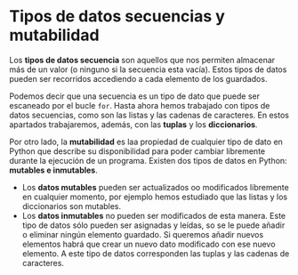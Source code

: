 # Tipos de datos secuencias y mutabilidad

Los **tipos de datos secuencia** son aquellos que nos permiten almacenar más de un valor (o ninguno si la secuencia esta vacía). Estos tipos de datos pueden ser recorridos accediendo a cada elemento de los guardados.

Podemos decir que una secuencia es un tipo de dato que puede ser escaneado por el bucle `for`.
Hasta ahora hemos trabajado con tipos de datos secuencias, como son las listas y las cadenas de caracteres. En estos apartados trabajaremos, además, con las **tuplas** y los **diccionarios**.

Por otro lado, la **mutabilidad** es laa propiedad de cualquier tipo de dato en Python que describe su disponibilidad para poder cambiar libremente durante la ejecución de un programa. Existen dos tipos de datos en Python: **mutables e inmutables**.

* Los **datos mutables** pueden ser actualizados oo modificados libremente en cualquier momento, por ejemplo hemos estudiado que las listas y los diccionarios son mutables.
* Los **datos inmutables** no pueden ser modificados de esta manera. Este tipo de datos sólo pueden ser asignadas y leídas, so se le puede añadir o eliminar ningún elemento guardado. Si queremos añadir nuevos elementos habrá que crear un nuevo dato modificado con ese nuevo elemento. A este tipo de datos corresponden las tuplas y las cadenas de caracteres.

